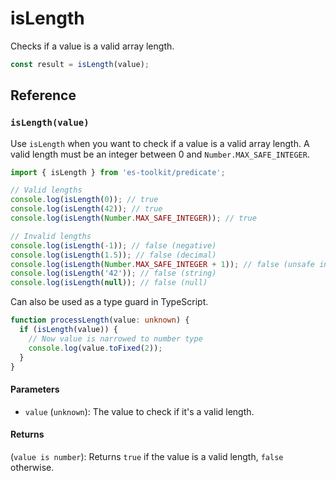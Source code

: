 # isLength

Checks if a value is a valid array length.

```typescript
const result = isLength(value);
```

## Reference

### `isLength(value)`

Use `isLength` when you want to check if a value is a valid array length. A valid length must be an integer between 0 and `Number.MAX_SAFE_INTEGER`.

```typescript
import { isLength } from 'es-toolkit/predicate';

// Valid lengths
console.log(isLength(0)); // true
console.log(isLength(42)); // true
console.log(isLength(Number.MAX_SAFE_INTEGER)); // true

// Invalid lengths
console.log(isLength(-1)); // false (negative)
console.log(isLength(1.5)); // false (decimal)
console.log(isLength(Number.MAX_SAFE_INTEGER + 1)); // false (unsafe integer)
console.log(isLength('42')); // false (string)
console.log(isLength(null)); // false (null)
```

Can also be used as a type guard in TypeScript.

```typescript
function processLength(value: unknown) {
  if (isLength(value)) {
    // Now value is narrowed to number type
    console.log(value.toFixed(2));
  }
}
```

#### Parameters

- `value` (`unknown`): The value to check if it's a valid length.

#### Returns

(`value is number`): Returns `true` if the value is a valid length, `false` otherwise.
